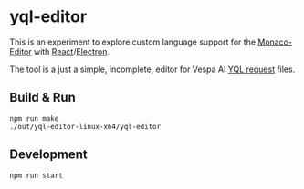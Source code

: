 # yql-editor

This is an experiment to explore custom language support 
for the [Monaco-Editor](https://microsoft.github.io/monaco-editor/) with [React](https://react.dev/)/[Electron](https://www.electronjs.org/).


The tool is a just a simple, incomplete, editor for Vespa AI [YQL request](https://docs.vespa.ai/en/reference/query-api-reference.html) files.

## Build &amp; Run

```shell
npm run make
./out/yql-editor-linux-x64/yql-editor
```

## Development 

```shell
npm run start
```
